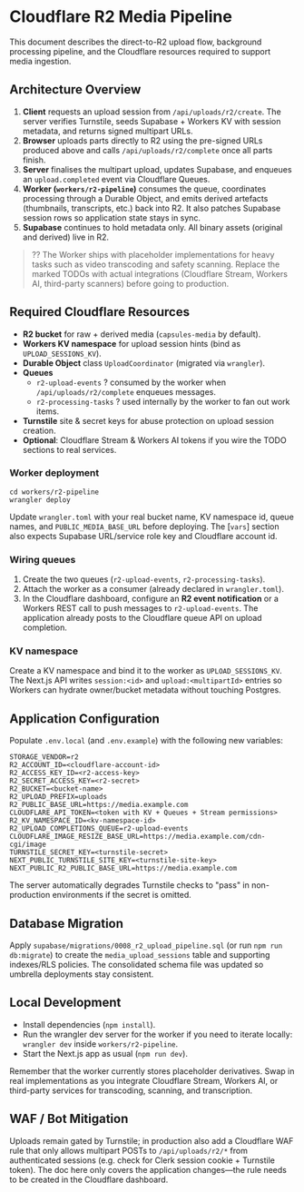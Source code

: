 ﻿# Cloudflare R2 Media Pipeline

This document describes the direct-to-R2 upload flow, background processing pipeline, and the Cloudflare resources required to support media ingestion.

## Architecture Overview

1. **Client** requests an upload session from `/api/uploads/r2/create`. The server verifies Turnstile, seeds Supabase + Workers KV with session metadata, and returns signed multipart URLs.
2. **Browser** uploads parts directly to R2 using the pre-signed URLs produced above and calls `/api/uploads/r2/complete` once all parts finish.
3. **Server** finalises the multipart upload, updates Supabase, and enqueues an `upload.completed` event via Cloudflare Queues.
4. **Worker (`workers/r2-pipeline`)** consumes the queue, coordinates processing through a Durable Object, and emits derived artefacts (thumbnails, transcripts, etc.) back into R2. It also patches Supabase session rows so application state stays in sync.
5. **Supabase** continues to hold metadata only. All binary assets (original and derived) live in R2.

> ?? The Worker ships with placeholder implementations for heavy tasks such as video transcoding and safety scanning. Replace the marked TODOs with actual integrations (Cloudflare Stream, Workers AI, third-party scanners) before going to production.

## Required Cloudflare Resources

- **R2 bucket** for raw + derived media (`capsules-media` by default).
- **Workers KV namespace** for upload session hints (bind as `UPLOAD_SESSIONS_KV`).
- **Durable Object** class `UploadCoordinator` (migrated via `wrangler`).
- **Queues**
  - `r2-upload-events` ? consumed by the worker when `/api/uploads/r2/complete` enqueues messages.
  - `r2-processing-tasks` ? used internally by the worker to fan out work items.
- **Turnstile** site & secret keys for abuse protection on upload session creation.
- **Optional**: Cloudflare Stream & Workers AI tokens if you wire the TODO sections to real services.

### Worker deployment

```
cd workers/r2-pipeline
wrangler deploy
```

Update `wrangler.toml` with your real bucket name, KV namespace id, queue names, and `PUBLIC_MEDIA_BASE_URL` before deploying. The [`vars`] section also expects Supabase URL/service role key and Cloudflare account id.

### Wiring queues

1. Create the two queues (`r2-upload-events`, `r2-processing-tasks`).
2. Attach the worker as a consumer (already declared in `wrangler.toml`).
3. In the Cloudflare dashboard, configure an **R2 event notification** or a Workers REST call to push messages to `r2-upload-events`. The application already posts to the Cloudflare queue API on upload completion.

### KV namespace

Create a KV namespace and bind it to the worker as `UPLOAD_SESSIONS_KV`. The Next.js API writes `session:<id>` and `upload:<multipartId>` entries so Workers can hydrate owner/bucket metadata without touching Postgres.

## Application Configuration

Populate `.env.local` (and `.env.example`) with the following new variables:

```
STORAGE_VENDOR=r2
R2_ACCOUNT_ID=<cloudflare-account-id>
R2_ACCESS_KEY_ID=<r2-access-key>
R2_SECRET_ACCESS_KEY=<r2-secret>
R2_BUCKET=<bucket-name>
R2_UPLOAD_PREFIX=uploads
R2_PUBLIC_BASE_URL=https://media.example.com
CLOUDFLARE_API_TOKEN=<token with KV + Queues + Stream permissions>
R2_KV_NAMESPACE_ID=<kv-namespace-id>
R2_UPLOAD_COMPLETIONS_QUEUE=r2-upload-events
CLOUDFLARE_IMAGE_RESIZE_BASE_URL=https://media.example.com/cdn-cgi/image
TURNSTILE_SECRET_KEY=<turnstile-secret>
NEXT_PUBLIC_TURNSTILE_SITE_KEY=<turnstile-site-key>
NEXT_PUBLIC_R2_PUBLIC_BASE_URL=https://media.example.com
```

The server automatically degrades Turnstile checks to "pass" in non-production environments if the secret is omitted.

## Database Migration

Apply `supabase/migrations/0008_r2_upload_pipeline.sql` (or run `npm run db:migrate`) to create the `media_upload_sessions` table and supporting indexes/RLS policies. The consolidated schema file was updated so umbrella deployments stay consistent.

## Local Development

- Install dependencies (`npm install`).
- Run the wrangler dev server for the worker if you need to iterate locally: `wrangler dev` inside `workers/r2-pipeline`.
- Start the Next.js app as usual (`npm run dev`).

Remember that the worker currently stores placeholder derivatives. Swap in real implementations as you integrate Cloudflare Stream, Workers AI, or third-party services for transcoding, scanning, and transcription.

## WAF / Bot Mitigation

Uploads remain gated by Turnstile; in production also add a Cloudflare WAF rule that only allows multipart POSTs to `/api/uploads/r2/*` from authenticated sessions (e.g. check for Clerk session cookie + Turnstile token). The doc here only covers the application changes—the rule needs to be created in the Cloudflare dashboard.


